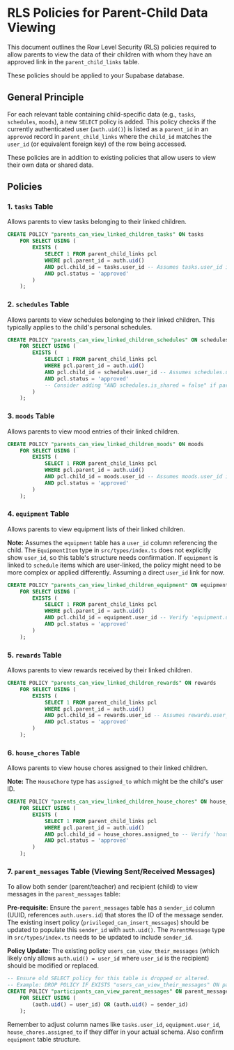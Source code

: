 # RLS Policies for Parent-Child Data Viewing

This document outlines the Row Level Security (RLS) policies required to allow parents to view the data of their children with whom they have an approved link in the `parent_child_links` table.

These policies should be applied to your Supabase database.

## General Principle

For each relevant table containing child-specific data (e.g., `tasks`, `schedules`, `moods`), a new `SELECT` policy is added. This policy checks if the currently authenticated user (`auth.uid()`) is listed as a `parent_id` in an `approved` record in `parent_child_links` where the `child_id` matches the `user_id` (or equivalent foreign key) of the row being accessed.

These policies are in addition to existing policies that allow users to view their own data or shared data.

## Policies

### 1. `tasks` Table

Allows parents to view tasks belonging to their linked children.

```sql
CREATE POLICY "parents_can_view_linked_children_tasks" ON tasks
    FOR SELECT USING (
        EXISTS (
            SELECT 1 FROM parent_child_links pcl
            WHERE pcl.parent_id = auth.uid()
            AND pcl.child_id = tasks.user_id -- Assumes tasks.user_id is the child's ID
            AND pcl.status = 'approved'
        )
    );
```

### 2. `schedules` Table

Allows parents to view schedules belonging to their linked children. This typically applies to the child's personal schedules.

```sql
CREATE POLICY "parents_can_view_linked_children_schedules" ON schedules
    FOR SELECT USING (
        EXISTS (
            SELECT 1 FROM parent_child_links pcl
            WHERE pcl.parent_id = auth.uid()
            AND pcl.child_id = schedules.user_id -- Assumes schedules.user_id is the child's ID
            AND pcl.status = 'approved'
            -- Consider adding "AND schedules.is_shared = false" if parents should only see personal schedules via this rule.
        )
    );
```

### 3. `moods` Table

Allows parents to view mood entries of their linked children.

```sql
CREATE POLICY "parents_can_view_linked_children_moods" ON moods
    FOR SELECT USING (
        EXISTS (
            SELECT 1 FROM parent_child_links pcl
            WHERE pcl.parent_id = auth.uid()
            AND pcl.child_id = moods.user_id -- Assumes moods.user_id is the child's ID
            AND pcl.status = 'approved'
        )
    );
```

### 4. `equipment` Table

Allows parents to view equipment lists of their linked children.

**Note:** Assumes the `equipment` table has a `user_id` column referencing the child. The `EquipmentItem` type in `src/types/index.ts` does not explicitly show `user_id`, so this table's structure needs confirmation. If `equipment` is linked to `schedule` items which are user-linked, the policy might need to be more complex or applied differently. Assuming a direct `user_id` link for now.

```sql
CREATE POLICY "parents_can_view_linked_children_equipment" ON equipment
    FOR SELECT USING (
        EXISTS (
            SELECT 1 FROM parent_child_links pcl
            WHERE pcl.parent_id = auth.uid()
            AND pcl.child_id = equipment.user_id -- Verify 'equipment.user_id' is the correct column
            AND pcl.status = 'approved'
        )
    );
```

### 5. `rewards` Table

Allows parents to view rewards received by their linked children.

```sql
CREATE POLICY "parents_can_view_linked_children_rewards" ON rewards
    FOR SELECT USING (
        EXISTS (
            SELECT 1 FROM parent_child_links pcl
            WHERE pcl.parent_id = auth.uid()
            AND pcl.child_id = rewards.user_id -- Assumes rewards.user_id is the child's ID
            AND pcl.status = 'approved'
        )
    );
```

### 6. `house_chores` Table

Allows parents to view house chores assigned to their linked children.

**Note:** The `HouseChore` type has `assigned_to` which might be the child's user ID.

```sql
CREATE POLICY "parents_can_view_linked_children_house_chores" ON house_chores
    FOR SELECT USING (
        EXISTS (
            SELECT 1 FROM parent_child_links pcl
            WHERE pcl.parent_id = auth.uid()
            AND pcl.child_id = house_chores.assigned_to -- Verify 'house_chores.assigned_to' is the child's user ID
            AND pcl.status = 'approved'
        )
    );
```

### 7. `parent_messages` Table (Viewing Sent/Received Messages)

To allow both sender (parent/teacher) and recipient (child) to view messages in the `parent_messages` table:

**Pre-requisite:** Ensure the `parent_messages` table has a `sender_id` column (UUID, references `auth.users.id`) that stores the ID of the message sender. The existing insert policy (`privileged_can_insert_messages`) should be updated to populate this `sender_id` with `auth.uid()`. The `ParentMessage` type in `src/types/index.ts` needs to be updated to include `sender_id`.

**Policy Update:**
The existing policy `users_can_view_their_messages` (which likely only allows `auth.uid() = user_id` where `user_id` is the recipient) should be modified or replaced.

```sql
-- Ensure old SELECT policy for this table is dropped or altered.
-- Example: DROP POLICY IF EXISTS "users_can_view_their_messages" ON parent_messages;
CREATE POLICY "participants_can_view_parent_messages" ON parent_messages
    FOR SELECT USING (
        (auth.uid() = user_id) OR (auth.uid() = sender_id)
    );
```
Remember to adjust column names like `tasks.user_id`, `equipment.user_id`, `house_chores.assigned_to` if they differ in your actual schema. Also confirm `equipment` table structure.
